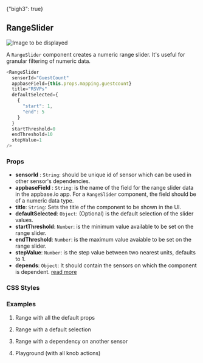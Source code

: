 {"bigh3": true}

## RangeSlider

![Image to be displayed](https://i.imgur.com/OYUWZHL.png)

A `RangeSlider` component creates a numeric range slider. It's useful for granular filtering of numeric data.

```js
<RangeSlider
  sensorId="GuestCount"
  appbaseField={this.props.mapping.guestcount}
  title="RSVPs"
  defaultSelected={
    { 
      "start": 1,
      "end": 5
    }
  }
  startThreshold=0
  endThreshold=10
  stepValue=1
/>
```

### Props

- **sensorId** : `String`: should be unique id of sensor which can be used in other sensor's dependencies.   
- **appbaseField** : `String`: is the name of the field for the range slider data in the appbase.io app. For a `RangeSlider` component, the field should be of a numeric data type.
- **title**: `String`: Sets the title of the component to be shown in the UI.
- **defaultSelected**: `Object`: (Optional) is the default selection of the slider values.    
- **startThreshold**: `Number`: is the minimum value available to be set on the range slider.  
- **endThreshold**: `Number`: is the maximum value avaiable to be set on the range slider.  
- **stepValue**: `Number`: is the step value between two nearest units, defaults to 1.
- **depends**: `Object`: It should contain the sensors on which the component is dependent. [read more](https://appbaseio.github.io/reactive-maps-docs/v1/getting-started/Dependency.html)


### CSS Styles



### Examples

1. Range with all the default props

2. Range with a default selection

3. Range with a dependency on another sensor

4. Playground (with all knob actions)

